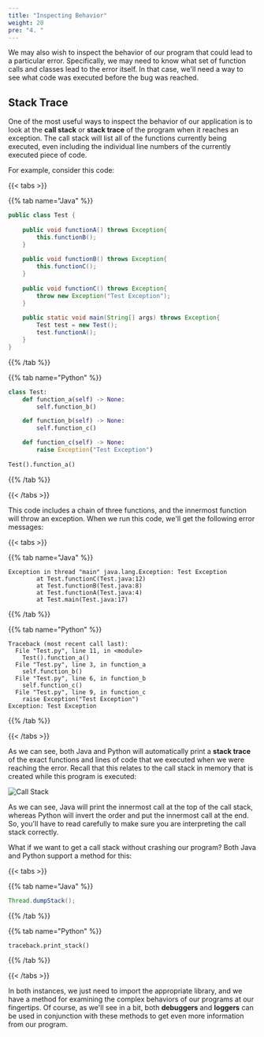 ```yaml
---
title: "Inspecting Behavior"
weight: 20
pre: "4. "
---
```

We may also wish to inspect the behavior of our program that could lead to a particular error. Specifically, we may need to know what set of function calls and classes lead to the error itself. In that case, we'll need a way to see what code was executed before the bug was reached.

## Stack Trace

One of the most useful ways to inspect the behavior of our application is to look at the **call stack** or **stack trace** of the program when it reaches an exception. The call stack will list all of the functions currently being executed, even including the individual line numbers of the currently executed piece of code.

For example, consider this code:

{{< tabs >}}

{{% tab name="Java" %}}

```java
public class Test {
    
    public void functionA() throws Exception{
        this.functionB();
    }
    
    public void functionB() throws Exception{
        this.functionC();
    }
    
    public void functionC() throws Exception{
        throw new Exception("Test Exception");
    }
    
    public static void main(String[] args) throws Exception{
        Test test = new Test();
        test.functionA();
    }
}
```

{{% /tab %}}

{{% tab name="Python" %}}

```python
class Test:
    def function_a(self) -> None:
        self.function_b()

    def function_b(self) -> None:
        self.function_c()

    def function_c(self) -> None:
        raise Exception("Test Exception")
    
Test().function_a()
```

{{% /tab %}}

{{< /tabs >}}

This code includes a chain of three functions, and the innermost function will throw an exception. When we run this code, we'll get the following error messages:

{{< tabs >}}

{{% tab name="Java" %}}

```
Exception in thread "main" java.lang.Exception: Test Exception
        at Test.functionC(Test.java:12)
        at Test.functionB(Test.java:8)
        at Test.functionA(Test.java:4)
        at Test.main(Test.java:17)
```

{{% /tab %}}

{{% tab name="Python" %}}

```
Traceback (most recent call last):
  File "Test.py", line 11, in <module>
    Test().function_a()
  File "Test.py", line 3, in function_a
    self.function_b()
  File "Test.py", line 6, in function_b
    self.function_c()
  File "Test.py", line 9, in function_c
    raise Exception("Test Exception")
Exception: Test Exception
```

{{% /tab %}}

{{< /tabs >}}

As we can see, both Java and Python will automatically print a **stack trace** of the exact functions and lines of code that we executed when we were reaching the error. Recall that this relates to the call stack in memory that is created while this program is executed:

![Call Stack](/cc410/images/7/stack.png)

As we can see, Java will print the innermost call at the top of the call stack, whereas Python will invert the order and put the innermost call at the end. So, you'll have to read carefully to make sure you are interpreting the call stack correctly.

What if we want to get a call stack without crashing our program? Both Java and Python support a method for this:

{{< tabs >}}

{{% tab name="Java" %}}

```java
Thread.dumpStack();
```

{{% /tab %}}

{{% tab name="Python" %}}

```
traceback.print_stack()
```

{{% /tab %}}

{{< /tabs >}}

In both instances, we just need to import the appropriate library, and we have a method for examining the complex behaviors of our programs at our fingertips. Of course, as we'll see in a bit, both **debuggers** and **loggers** can be used in conjunction with these methods to get even more information from our program.
